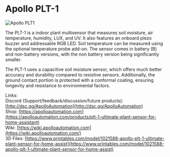 # Apollo PLT-1

![Apollo PLT1](PLT_Card.png)

The PLT-1 is a indoor plant multisensor that measures soil moisture, air temperature, humidity, LUX, and UV. It also features an onboard piezo buzzer and addressable RGB LED. Soil temperature can be measured using the optional temperature probe add-on. The sensor comes in battery (B) and non-battery versions, with the non battery version being significantly smaller.

The PLT-1 uses a capacitive soil moisture sensor, which offers much better accuracy and durability compared to resistive sensors. Additionally, the ground contact portion is protected with a conformal coating, ensuring longevity and resistance to environmental factors.

Links: \
Discord (Support/feedback/discussion/future products): [http://dsc.gg/ApolloAutomation](http://dsc.gg/ApolloAutomation) \
Shop: [https://apolloautomation.com](https://apolloautomation.com/products/plt-1-ultimate-plant-sensor-for-home-assistant) \
Wiki: [https://wiki.apolloautomation.com](https://wiki.apolloautomation.com/)  \
3D Files: [https://www.printables.com/model/1021588-apollo-plt-1-ultimate-plant-sensor-for-home-assist](https://www.printables.com/model/1021588-apollo-plt-1-ultimate-plant-sensor-for-home-assist) 